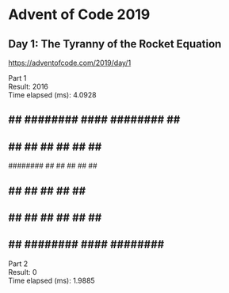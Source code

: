 # Advent of Code 2019 #
## Day 1: The Tyranny of the Rocket Equation ##
https://adventofcode.com/2019/day/1

Part 1\
Result: 2016\
Time elapsed (ms): 4.0928

##    ##  ########    ####    ########  ##    ##  
##    ##        ##  ##    ##        ##  ##    ##  
########      ##    ##            ##    ##    ##  
##    ##    ##      ##          ##      ##    ##  
##    ##  ##        ##    ##  ##        ##    ##  
##    ##  ########    ####    ########    ####    

Part 2\
Result: 0\
Time elapsed (ms): 1.9885


